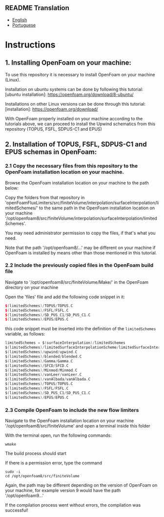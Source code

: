 ## README Translation
- [English](README.md)
- [Portuguese](README-pt.md)

# Instructions

## 1. Installing OpenFoam on your machine:

To use this repository it is necessary to install OpenFoam on your machine (Linux).

Installation on ubuntu systems can be done by following this tutorial: [ubuntu installation]: https://openfoam.org/download/8-ubuntu/

Installations on other Linux versions can be done through this tutorial: [installation]: https://openfoam.org/download/

With OpenFoam properly installed on your machine according to the tutorials above, we can proceed to install the Upwind schematics from this repository (TOPUS, FSFL, SDPUS-C1 and EPUS)

## 2. Installation of TOPUS, FSFL, SDPUS-C1 and EPUS schemas in OpenFoam:

### 2.1 Copy the necessary files from this repository to the OpenFoam installation location on your machine.

Browse the OpenFoam installation location on your machine to the path below:

Copy the folders from that repository in 'openFoamFluxLimiters/src/finiteVolume/interpolation/surfaceInterpolation/limitedSchemes/' to the same path in the OpenFoam installation location on your machine '/opt/openfoam8/src/finiteVolume/interpolation/surfaceInterpolation/limitedSchemes'.

You may need administrator permission to copy the files, if that's what you need.

Note that the path '/opt/openfoam8/...' may be different on your machine if OpenFoam is installed by means other than those mentioned in this tutorial.

### 2.2 Include the previously copied files in the OpenFoam build file

Navigate to '/opt/openfoam8/src/finiteVolume/Make/' in the OpenFoam directory on your machine

Open the 'files' file and add the following code snippet in it:

```c++
$(limitedSchemes)/TOPUS/TOPUS.C
$(limitedSchemes)/FSFL/FSFL.C
$(limitedSchemes)/SD_PUS_C1/SD_PUS_C1.C
$(limitedSchemes)/EPUS/EPUS.C
```

this code snippet must be inserted into the definition of the ```limitedSchemes``` variable, as follows:

```c
limitedSchemes = $(surfaceInterpolation)/limitedSchemes
$(limitedSchemes)/limitedSurfaceInterpolationScheme/limitedSurfaceInterpolationSchemes.C
$(limitedSchemes)/upwind/upwind.C
$(limitedSchemes)/blended/blended.C
$(limitedSchemes)/Gamma/Gamma.C
$(limitedSchemes)/SFCD/SFCD.C
$(limitedSchemes)/Minmod/Minmod.C
$(limitedSchemes)/vanLeer/vanLeer.C
$(limitedSchemes)/vanAlbada/vanAlbada.C
$(limitedSchemes)/TOPUS/TOPUS.C
$(limitedSchemes)/FSFL/FSFL.C
$(limitedSchemes)/SD_PUS_C1/SD_PUS_C1.C
$(limitedSchemes)/EPUS/EPUS.C
```

### 2.3 Compile OpenFoam to include the new flow limiters

Navigate to the OpenFoam installation location on your machine '/opt/openfoam8/src/finiteVolume' and open a terminal inside this folder

With the terminal open, run the following commands:

```
wmake
```

The build process should start

If there is a permission error, type the command

```
sudo -i
cd /opt/openfoam8/src/finiteVolume
```

Again, the path may be different depending on the version of OpenFoam on your machine, for example version 9 would have the path '/opt/openfoam9...'

If the compilation process went without errors, the compilation was successful!
